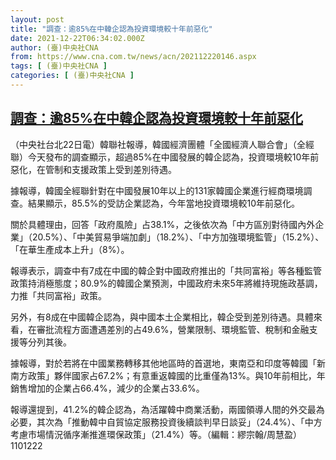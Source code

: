 ```yaml
---
layout: post
title: "調查：逾85%在中韓企認為投資環境較十年前惡化"
date: 2021-12-22T06:34:02.000Z
author: (臺)中央社CNA
from: https://www.cna.com.tw/news/acn/202112220146.aspx
tags: [ (臺)中央社CNA ]
categories: [ (臺)中央社CNA ]
---
```

<!--1640154842000-->
[調查：逾85%在中韓企認為投資環境較十年前惡化](https://www.cna.com.tw/news/acn/202112220146.aspx)
------

<div>
<div></div><div><p>（中央社台北22日電）韓聯社報導，韓國經濟團體「全國經濟人聯合會」（全經聯）今天發布的調查顯示，超過85%在中國發展的韓企認為，投資環境較10年前惡化，在管制和支援政策上受到差別待遇。</p><p>據報導，韓國全經聯針對在中國發展10年以上的131家韓國企業進行經商環境調查。結果顯示，85.5%的受訪企業認為，今年當地投資環境較10年前惡化。</p><p>關於具體理由，回答「政府風險」占38.1%，之後依次為「中方區別對待國內外企業」（20.5%）、「中美貿易爭端加劇」（18.2%）、「中方加強環境監管」（15.2%）、「在華生產成本上升」（8%）。</p><p>報導表示，調查中有7成在中國的韓企對中國政府推出的「共同富裕」等各種監管政策持消極態度；80.9%的韓國企業預測，中國政府未來5年將維持現施政基調，力推「共同富裕」政策。</p><p>另外，有8成在中國韓企認為，與中國本土企業相比，韓企受到差別待遇。具體來看，在審批流程方面遭遇差別的占49.6%，營業限制、環境監管、稅制和金融支援等分列其後。</p><p>據報導，對於若將在中國業務轉移其他地區時的首選地，東南亞和印度等韓國「新南方政策」夥伴國家占67.2%；有意重返韓國的比重僅為13%。與10年前相比，年銷售增加的企業占66.4%，減少的企業占33.6%。</p><p>報導還提到，41.2%的韓企認為，為活躍韓中商業活動，兩國領導人間的外交最為必要，其次為「推動韓中自貿協定服務投資後續談判早日談妥」（24.4%）、「中方考慮市場情況循序漸推進環保政策」（21.4%）等。（編輯：繆宗翰/周慧盈）1101222</p></div>
</div>
